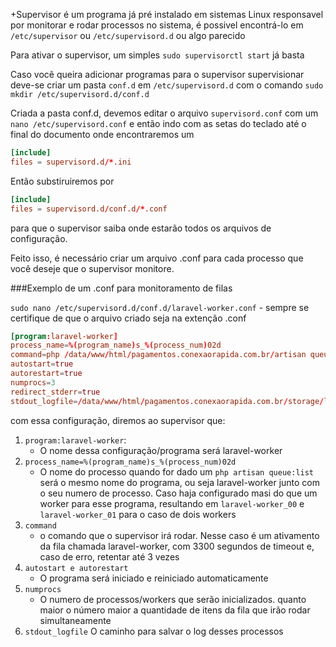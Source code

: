 +Supervisor é um programa já pré instalado em sistemas Linux responsavel por monitorar e rodar processos no sistema, é possivel encontrá-lo em `/etc/supervisor` ou `/etc/supervisord.d` ou algo parecido

Para ativar o supervisor, um simples `sudo supervisorctl start` já basta

Caso você queira adicionar programas para o supervisor supervisionar deve-se criar um pasta `conf.d` em `/etc/supervisord.d` com o comando `sudo mkdir /etc/supervisord.d/conf.d`

Criada a pasta conf.d, devemos editar o arquivo `supervisord.conf` com um `nano /etc/supervisord.conf` e então indo com as setas do teclado até o final do documento onde encontraremos um 

``` conf
[include]
files = supervisord.d/*.ini
```

Então substiruiremos por

``` conf
[include]
files = supervisord.d/conf.d/*.conf
```

para que o supervisor saiba onde estarão todos os arquivos de configuração.

Feito isso, é necessário criar um arquivo .conf para cada processo que você deseje que o supervisor monitore.

###Exemplo de um .conf para monitoramento de filas

`sudo nano /etc/supervisord.d/conf.d/laravel-worker.conf` - sempre se certifique de que o arquivo criado seja na extenção .conf

``` conf
[program:laravel-worker]
process_name=%(program_name)s_%(process_num)02d
command=php /data/www/html/pagamentos.conexaorapida.com.br/artisan queue:work --timeout=3300 --tries=3 --queue-laravel-queue
autostart=true
autorestart=true
numprocs=3
redirect_stderr=true
stdout_logfile=/data/www/html/pagamentos.conexaorapida.com.br/storage/logs/worker.log

```

com essa configuração, diremos ao supervisor que:

1. `program:laravel-worker`: 
	- O nome dessa configuração/programa será laravel-worker
2. `process_name=%(program_name)s_%(process_num)02d`
	- O nome do processo quando for dado um `php artisan queue:list` será o mesmo nome do programa, ou seja laravel-worker junto com o seu numero de processo. Caso haja configurado masi do que um worker para esse programa, resultando em `laravel-worker_00`  e `laravel-worker_01` para o caso de dois workers
3. `command`
	- o comando que o supervisor irá rodar. Nesse caso é um ativamento da fila chamada laravel-worker, com 3300 segundos de timeout e, caso de erro, retentar até 3 vezes
4. `autostart e autorestart` 
	- O programa será iniciado e reiniciado automaticamente
5. `numprocs`
	- O numero de processos/workers que serão inicializados. quanto maior o número maior a quantidade de itens da fila que irão rodar simultaneamente
6. `stdout_logfile` O caminho para salvar o log desses processos